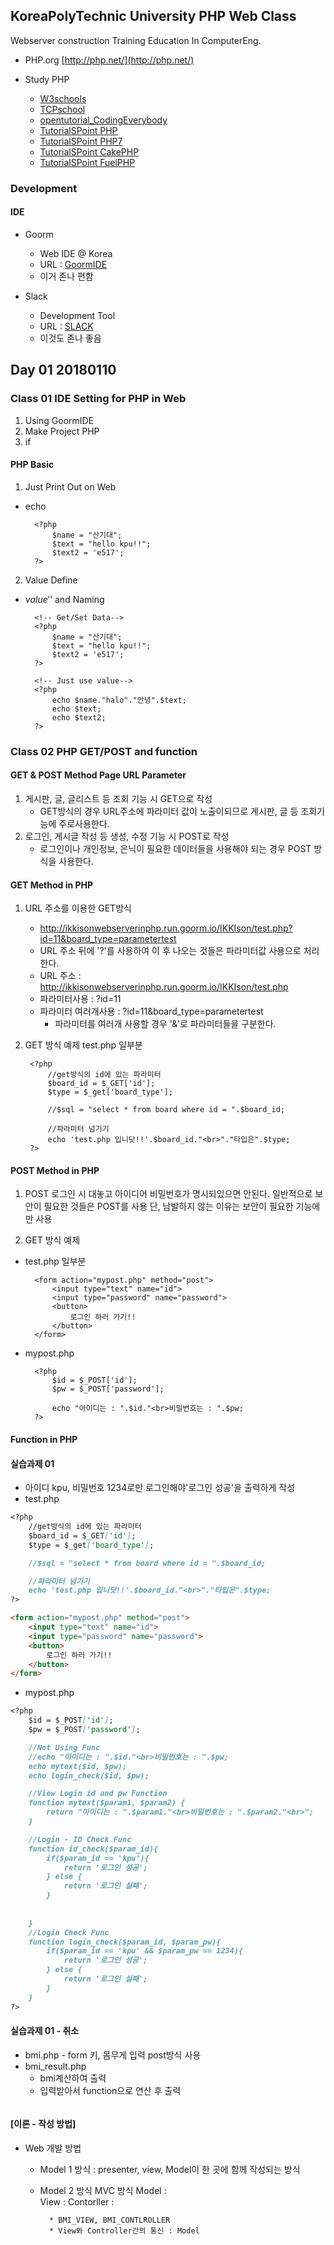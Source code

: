 ## KoreaPolyTechnic University PHP Web Class

Webserver construction Training Education In ComputerEng.

- PHP.org
[http://php.net/](http://php.net/)

- Study PHP
    - [W3schools](https://www.w3schools.com/php/default.asp)
    - [TCPschool](http://tcpschool.com/php/php_intro_intro)
    - [opentutorial_CodingEverybody](https://www.opentutorials.org/course/3018)
    - [TutorialSPoint PHP](https://www.tutorialspoint.com/php/index.htm)
    - [TutorialSPoint PHP7](https://www.tutorialspoint.com/php7/index.htm)
    - [TutorialSPoint CakePHP](https://www.tutorialspoint.com/cakephp/index.htm)
    - [TutorialSPoint FuelPHP](https://www.tutorialspoint.com/fuelphp/index.htm)

</hr>

### Development
#### IDE
- Goorm
    - Web IDE @ Korea
    - URL : [GoormIDE](https://ide.goorm.io/)
    - 이거 존나 편함
    
- Slack
    - Development Tool
    - URL : [SLACK](https://slack.com/)
    - 이것도 존나 좋음

</hr>

## Day 01 20180110
### Class 01 IDE Setting for PHP in Web
1. Using GoormIDE
2. Make Project PHP
3. if 

#### PHP Basic
1. Just Print Out on Web
- echo

		<?php
			$name = "산기대";
			$text = "hello kpu!!";
			$text2 = 'e517';
		?>

2. Value Define
- $value
'$' and Naming 

		<!-- Get/Set Data-->
		<?php
			$name = "산기대";
			$text = "hello kpu!!";
			$text2 = 'e517';
		?>
		
		<!-- Just use value-->
		<?php
			echo $name."halo"."안녕".$text;
			echo $text;
			echo $text2;
		?>

</hr>
    
### Class 02 PHP GET/POST and function

#### GET & POST Method Page URL Parameter
1. 게시판, 글, 글리스트 등 조회 기능 시 GET으로 작성
    - GET방식의 경우 URL주소에 파라미터 값이 노출이되므로 게시판, 글 등 조회기능에 주로사용한다.
2. 로그인, 게시글 작성 등 생성, 수정 기능 시 POST로 작성
    - 로그인이나 개인정보, 은닉이 필요한 데이터들을 사용해야 되는 경우 POST 방식을 사용한다.

#### GET Method in PHP
1. URL 주소를 이용한 GET방식
    - http://ikkisonwebserverinphp.run.goorm.io/IKKIson/test.php?id=11&board_type=parametertest
    - URL 주소 뒤에 '?'를 사용하여 이 후 나오는 것들은 파라미터값 사용으로 처리한다.
    - URL 주소 : http://ikkisonwebserverinphp.run.goorm.io/IKKIson/test.php
    - 파라미터사용 : ?id=11
    - 파라미터 여러개사용 : ?id=11&board_type=parametertest
        - 파라미터를 여러개 사용할 경우 '&'로 파라미터들을 구분한다.
	
2. GET 방식 예제
test.php 일부분

		<?php
			//get방식의 id에 있는 파라미터
			$board_id = $_GET['id'];	
			$type = $_get['board_type'];
		
			//$sql = "select * from board where id = ".$board_id;
		
			//파라미터 넘기기
			echo 'test.php 입니닷!!'.$board_id."<br>"."타입은".$type;
		?>	

#### POST Method in PHP
1. POST
로그인 시 대놓고 아이디어 비밀번호가 명시되있으면 안된다.
일반적으로 보안이 필요한 것들은 POST를 사용
단, 남발하지 않는 이유는 보안이 필요한 기능에만 사용
    
2. GET 방식 예제
- test.php 일부분

		<form action="mypost.php" method="post">
			<input type="text" name="id">
			<input type="password" name="password">
			<button>
				로그인 하러 가기!!
			</button>
		</form>
		
- mypost.php
		
		<?php
			$id = $_POST['id'];
			$pw = $_POST['password'];
		
			echo "아이디는 : ".$id."<br>비밀번호는 : ".$pw;
		?>

#### Function in PHP
    
  
#### 실습과제 01
- 아이디 kpu, 비밀번호 1234로만 로그인해야'로그인 성공'을 출력하게 작성 
- test.php
```markdown
<?php
	//get방식의 id에 있는 파라미터
	$board_id = $_GET['id'];	
	$type = $_get['board_type'];

	//$sql = "select * from board where id = ".$board_id;

	//파라미터 넘기기
	echo 'test.php 입니닷!!'.$board_id."<br>"."타입은".$type;
?>

<form action="mypost.php" method="post">
	<input type="text" name="id">
	<input type="password" name="password">
	<button>
		로그인 하러 가기!!
	</button>
</form>
```
- mypost.php
```markdown
<?php
	$id = $_POST['id'];
	$pw = $_POST['password'];

	//Not Using Func
	//echo "아이디는 : ".$id."<br>비밀번호는 : ".$pw;
	echo mytext($id, $pw);
	echo login_check($id, $pw);

	//View Login id and pw Function
	function mytext($param1, $param2) {
		return "아이디는 : ".$param1."<br>비밀번호는 : ".$param2."<br>";
	}

	//Login - ID Check Func
	function id_check($param_id){
		if($param_id == 'kpu'){
			return '로그인 성공';
		} else {
			return '로그인 실패';
		}
		
		
	}
	//Login Check Func
	function login_check($param_id, $param_pw){
		if($param_id == 'kpu' && $param_pw == 1234){
			return '로그인 성공';
		} else {
			return '로그인 실패';
		}
	}
?>
```

#### 실습과제 01 - 취소
- bmi.php - form 키, 몸무게 입력 post방식 사용
- bmi_result.php 
	- bmi계산하여 출력
	- 입력받아서 function으로 연산 후 출력	



```markdown

```
    
    
#### [이론 - 작성 방법]
- Web 개발 방법
    - Model 1 방식
        : presenter, view, Model이 한 곳에 함께 작성되는 방식

    - Model 2 방식
        MVC 방식
            Model :  
            View : 
            Contorller : 

            * BMI_VIEW, BMI_CONTLROLLER
            * View와 Controller간의 통신 : Model


